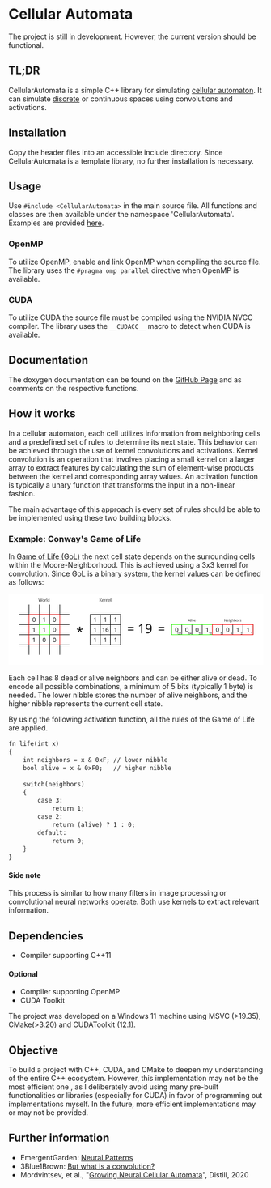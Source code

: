 # Cellular Automata

The project is still in development. However, the current version should be functional.

<!-- (Gif?) -->

## TL;DR

CellularAutomata is a simple C++ library for simulating [cellular automaton](https://en.wikipedia.org/wiki/Cellular_automaton "Wikipedia: Cellular Automaton"). It can simulate [discrete](https://en.wikipedia.org/wiki/Conway%27s_Game_of_Life "e.g. Conway's Game of Life") or continuous spaces using convolutions and activations.

## Installation

Copy the header files into an accessible include directory. Since CellularAutomata is a template library, no further installation is necessary.

## Usage

Use `#include <CellularAutomata>` in the main source file. All functions and classes are then available under the namespace 'CellularAutomata'. Examples are provided [here](https://github.com/29th-Day/CellularAutomata/tree/main/example).

### OpenMP

To utilize OpenMP, enable and link OpenMP when compiling the source file. The library uses the `#pragma omp parallel` directive when OpenMP is available.

### CUDA

To utilize CUDA the source file must be compiled using the NVIDIA NVCC compiler. The library uses the `__CUDACC__` macro to detect when CUDA is available.

## Documentation

The doxygen documentation can be found on the [GitHub Page](https://29th-day.github.io/CellularAutomata/) and as comments on the respective functions.


## How it works

In a cellular automaton, each cell utilizes information from neighboring cells and a predefined set of rules to determine its next state. This behavior can be achieved through the use of kernel convolutions and activations. Kernel convolution is an operation that involves placing a small kernel on a larger array to extract features by calculating the sum of element-wise products between the kernel and corresponding array values. An activation function is typically a unary function that transforms the input in a non-linear fashion.

The main advantage of this approach is every set of rules should be able to be implemented using these two building blocks.

### Example: Conway's Game of Life

In [Game of Life (GoL)](https://en.wikipedia.org/wiki/Conway's_Game_of_Life#Rules "Wikipedia: Rules of Conway's Game of Life") the next cell state depends on the surrounding cells within the Moore-Neighborhood. This is achieved using a 3x3 kernel for convolution. Since GoL is a binary system, the kernel values can be defined as follows:

![Moore-Neighborhood * Kernel](Convolution_GameOfLife.jpeg)

Each cell has 8 dead or alive neighbors and can be either alive or dead. To encode all possible combinations, a minimum of 5 bits (typically 1 byte) is needed. The lower nibble stores the number of alive neighbors, and the higher nibble represents the current cell state.

By using the following activation function, all the rules of the Game of Life are applied.


```
fn life(int x)
{
    int neighbors = x & 0xF; // lower nibble
    bool alive = x & 0xF0;   // higher nibble

    switch(neighbors)
    {
        case 3:
            return 1;
        case 2:
            return (alive) ? 1 : 0;
        default:
            return 0;
    }
}
```

#### Side note

This process is similar to how many filters in image processing or convolutional neural networks operate. Both use kernels to extract relevant information.

## Dependencies

- Compiler supporting C++11

#### Optional

- Compiler supporting OpenMP
- CUDA Toolkit

The project was developed on a Windows 11 machine using MSVC (>19.35), CMake(>3.20) and CUDAToolkit (12.1).

## Objective

To build a project with C++, CUDA, and CMake to deepen my understanding of the entire C++ ecosystem. However, this implementation may not be the most efficient one <!-- blazingly fast :fire: -->, as I deliberately avoid using many pre-built functionalities or libraries (especially for CUDA) in favor of programming out implementations myself. In the future, more efficient implementations may or may not be provided.

## Further information

- EmergentGarden: [Neural Patterns](https://youtube.com/playlist?list=PL_UEf8P1IjTjT9QpNLBsFthMtauaTmOVw "YouTube Playlist")
- 3Blue1Brown: [But what is a convolution?](https://youtu.be/KuXjwB4LzSA "YouTube Video")
- Mordvintsev, et al., "[Growing Neural Cellular Automata](https://distill.pub/2020/growing-ca/ "Scientific paper")", Distill, 2020

